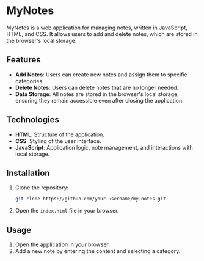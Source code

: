 # MyNotes

MyNotes is a web application for managing notes, written in JavaScript, HTML, and CSS. It allows users to add and delete notes, which are stored in the browser's local storage.

## Features

- **Add Notes**: Users can create new notes and assign them to specific categories.
- **Delete Notes**: Users can delete notes that are no longer needed.
- **Data Storage**: All notes are stored in the browser's local storage, ensuring they remain accessible even after closing the application.

## Technologies

- **HTML**: Structure of the application.
- **CSS**: Styling of the user interface.
- **JavaScript**: Application logic, note management, and interactions with local storage.

## Installation

1. Clone the repository:
    ```bash
    git clone https://github.com/your-username/my-notes.git
    ```
2. Open the `index.html` file in your browser.

## Usage

1. Open the application in your browser.
2. Add a new note by entering the content and selecting a category.
